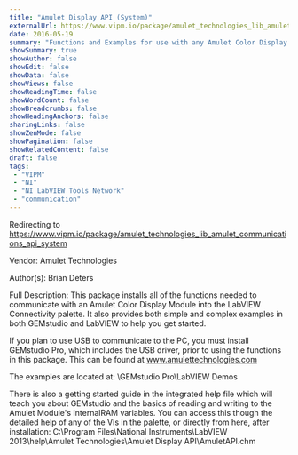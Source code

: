 ```yaml
---
title: "Amulet Display API (System)"
externalUrl: https://www.vipm.io/package/amulet_technologies_lib_amulet_communications_api_system
date: 2016-05-19
summary: "Functions and Examples for use with any Amulet Color Display Module"
showSummary: true
showAuthor: false
showEdit: false
showData: false
showViews: false
showReadingTime: false
showWordCount: false
showBreadcrumbs: false
showHeadingAnchors: false
sharingLinks: false
showZenMode: false
showPagination: false
showRelatedContent: false
draft: false
tags:
 - "VIPM"
 - "NI"
 - "NI LabVIEW Tools Network"
 - "communication"
---
```


Redirecting to https://www.vipm.io/package/amulet_technologies_lib_amulet_communications_api_system

Vendor: Amulet Technologies

Author(s): Brian Deters
 
Full Description:
This package installs all of the functions needed to communicate with an Amulet Color Display Module into the LabVIEW Connectivity palette. It also provides both simple and complex examples in both GEMstudio and LabVIEW to help you get started.

If you plan to use USB to communicate to the PC, you must  install GEMstudio Pro, which includes the USB driver, prior to using the functions in this package. This can be found at www.amulettechnologies.com

The examples are located at:
<OS User Documents>\\GEMstudio Pro\\LabVIEW Demos

There is also a getting started guide in the integrated help file which will teach you about GEMstudio and the basics of reading and writing to the Amulet Module's InternalRAM variables. You can access this though the detailed help of any of the VIs in the palette, or directly from here, after installation: 
C:\\Program Files\\National Instruments\\LabVIEW 2013\\help\\Amulet Technologies\\Amulet Display API\\AmuletAPI.chm